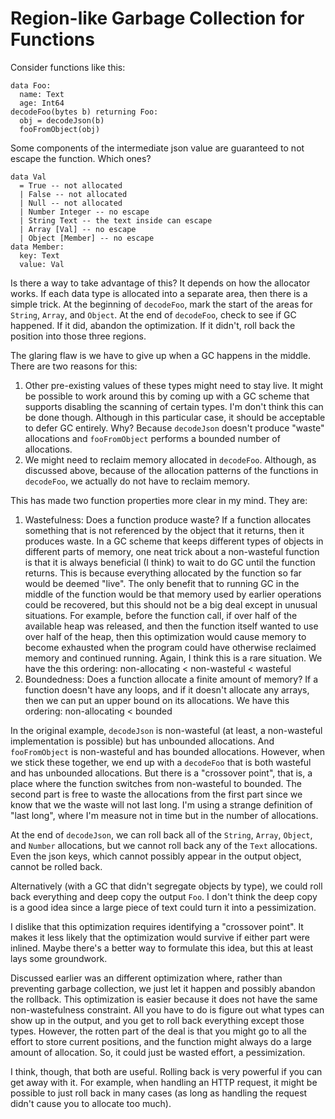 # Region-like Garbage Collection for Functions

Consider functions like this:

    data Foo:
      name: Text
      age: Int64
    decodeFoo(bytes b) returning Foo:
      obj = decodeJson(b)
      fooFromObject(obj)

Some components of the intermediate json value are guaranteed to not
escape the function. Which ones?

    data Val
      = True -- not allocated
      | False -- not allocated
      | Null -- not allocated
      | Number Integer -- no escape
      | String Text -- the text inside can escape
      | Array [Val] -- no escape
      | Object [Member] -- no escape
    data Member:
      key: Text
      value: Val

Is there a way to take advantage of this? It depends on how the allocator
works. If each data type is allocated into a separate area, then there
is a simple trick. At the beginning of `decodeFoo`, mark the start
of the areas for `String`, `Array`, and `Object`. At the end of `decodeFoo`,
check to see if GC happened. If it did, abandon the optimization. If it
didn't, roll back the position into those three regions.

The glaring flaw is we have to give up when a GC happens in the middle.
There are two reasons for this:

1. Other pre-existing values of these types might need to stay live.
   It might be possible to work around this by coming up with a GC
   scheme that supports disabling the scanning of certain types. I'm
   don't think this can be done though. Although in this particular
   case, it should be acceptable to defer GC entirely. Why? Because
   `decodeJson` doesn't produce "waste" allocations and `fooFromObject`
   performs a bounded number of allocations.
2. We might need to reclaim memory allocated in `decodeFoo`. Although,
   as discussed above, because of the allocation patterns of the functions
   in `decodeFoo`, we actually do not have to reclaim memory.

This has made two function properties more clear in my mind. They are:

1. Wastefulness: Does a function produce waste? If a function allocates
   something that is not referenced by the object that it returns, then
   it produces waste. In a GC scheme that keeps different types of objects
   in different parts of memory, one neat trick about a non-wasteful
   function is that it is always beneficial (I think) to wait to do GC
   until the function returns. This is because everything allocated
   by the function so far would be deemed "live". The only benefit that
   to running GC in the middle of the function would be that memory used
   by earlier operations could be recovered, but this should not be a
   big deal except in unusual situations. For example, before the
   function call, if over half of the available heap was released, and
   then the function itself wanted to use over half of the heap, then
   this optimization would cause memory to become exhausted when
   the program could have otherwise reclaimed memory and continued
   running. Again, I think this is a rare situation. We have the this ordering:
   non-allocating < non-wasteful < wasteful
2. Boundedness: Does a function allocate a finite amount of memory?
   If a function doesn't have any loops, and if it doesn't allocate
   any arrays, then we can put an upper bound on its allocations.
   We have this ordering:
   non-allocating < bounded

In the original example, `decodeJson` is non-wasteful (at least,
a non-wasteful implementation is possible) but has unbounded allocations.
And `fooFromObject` is non-wasteful and has bounded allocations.
However, when we stick these together, we end up with a `decodeFoo`
that is both wasteful and has unbounded allocations. But there
is a "crossover point", that is, a place where the function switches
from non-wasteful to bounded. The second part is
free to waste the allocations from the first part since we know
that we the waste will not last long. I'm using a strange definition
of "last long", where I'm measure not in time but in the number
of allocations.

At the end of `decodeJson`, we can roll back all of the `String`,
`Array`, `Object`, and `Number` allocations, but we cannot roll back
any of the `Text` allocations. Even the json keys, which cannot possibly
appear in the output object, cannot be rolled back.

Alternatively (with a GC that didn't segregate objects by type),
we could roll back everything and deep copy the output `Foo`.
I don't think the deep copy is a good idea since a large
piece of text could turn it into a pessimization.

I dislike that this optimization requires identifying a "crossover point".
It makes it less likely that the optimization would survive if either
part were inlined. Maybe there's a better way to formulate this idea,
but this at least lays some groundwork.

Discussed earlier was an different optimization where, rather than
preventing garbage collection, we just let it happen and possibly
abandon the rollback. This optimization is easier because it does
not have the same non-wastefulness constraint. All you have to do
is figure out what types can show up in the output, and you get to
roll back everything except those types. However, the rotten part
of the deal is that you might go to all the effort to store
current positions, and the function might always do a large amount
of allocation. So, it could just be wasted effort, a pessimization.

I think, though, that both are useful. Rolling back is very
powerful if you can get away with it. For example, when handling
an HTTP request, it might be possible to just roll back in many
cases (as long as handling the request didn't cause you to
allocate too much).
